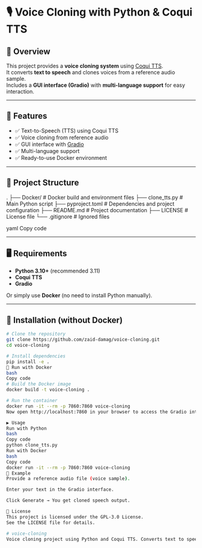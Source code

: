 # 🎙️ Voice Cloning with Python & Coqui TTS

## 📌 Overview
This project provides a **voice cloning system** using [Coqui TTS](https://github.com/coqui-ai/TTS).  
It converts **text to speech** and clones voices from a reference audio sample.  
Includes a **GUI interface (Gradio)** with **multi-language support** for easy interaction.

---

## 🚀 Features
- ✅ Text-to-Speech (TTS) using Coqui TTS
- ✅ Voice cloning from reference audio
- ✅ GUI interface with [Gradio](https://www.gradio.app/)
- ✅ Multi-language support
- ✅ Ready-to-use Docker environment

---

## 📂 Project Structure
.
├── Docker/ # Docker build and environment files
├── clone_tts.py # Main Python script
├── pyproject.toml # Dependencies and project configuration
├── README.md # Project documentation
├── LICENSE # License file
└── .gitignore # Ignored files

yaml
Copy code

---

## 🖥️ Requirements
- **Python 3.10+** (recommended 3.11)
- **Coqui TTS**
- **Gradio**

Or simply use **Docker** (no need to install Python manually).

---

## 🔧 Installation (without Docker)
```bash
# Clone the repository
git clone https://github.com/zaid-damag/voice-cloning.git
cd voice-cloning

# Install dependencies
pip install -e .
🐳 Run with Docker
bash
Copy code
# Build the Docker image
docker build -t voice-cloning .

# Run the container
docker run -it --rm -p 7860:7860 voice-cloning
Now open http://localhost:7860 in your browser to access the Gradio interface.

▶️ Usage
Run with Python
bash
Copy code
python clone_tts.py
Run with Docker
bash
Copy code
docker run -it --rm -p 7860:7860 voice-cloning
📝 Example
Provide a reference audio file (voice sample).

Enter your text in the Gradio interface.

Click Generate → You get cloned speech output.

📜 License
This project is licensed under the GPL-3.0 License.
See the LICENSE file for details.

# voice-cloning
Voice cloning project using Python and Coqui TTS. Converts text to speech and clones voices based on reference audio. Simple setup and usage for generating high-quality speech from text. 
